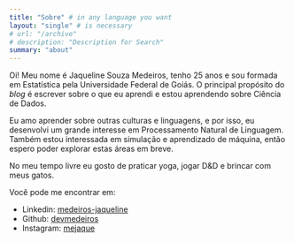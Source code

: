 ```yaml
---
title: "Sobre" # in any language you want
layout: "single" # is necessary
# url: "/archive"
# description: "Description for Search"
summary: "about"
---
```


Oi! Meu nome é Jaqueline Souza Medeiros, tenho 25 anos e sou formada em Estatística pela Universidade Federal de Goiás. O principal propósito do _blog_ é escrever sobre o que eu aprendi e estou aprendendo sobre Ciência de Dados.

Eu amo aprender sobre outras culturas e linguagens, e por isso, eu desenvolvi um grande interesse em Processamento Natural de Linguagem. Também estou interessada em simulação e aprendizado de máquina, então espero poder explorar estas áreas em breve.

No meu tempo livre eu gosto de praticar yoga, jogar D&D e brincar com meus gatos.

Você pode me encontrar em:

- Linkedin: [medeiros-jaqueline](https://www.linkedin.com/in/medeiros-jaqueline/)
- Github: [devmedeiros](https://github.com/devmedeiros)
- Instagram: [mejaque](https://www.instagram.com/mejaque/)

